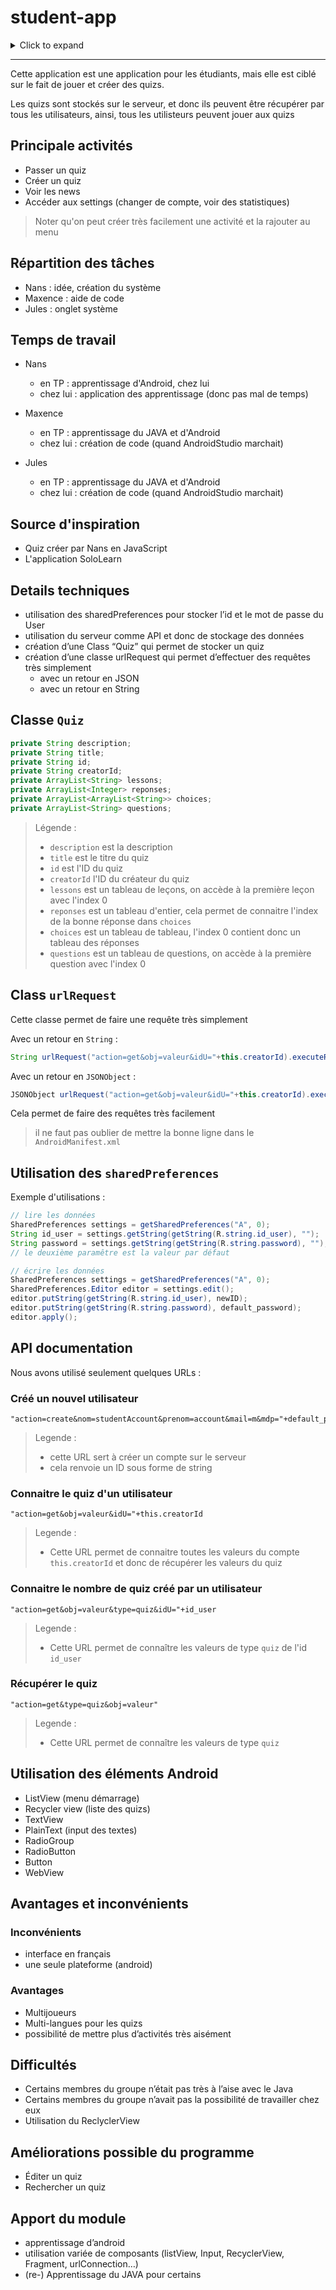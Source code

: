 # student-app

<details>
<summary>Click to expand</summary>

- [Principale activités](#principale-activités)
- [Répartition des tâches](#répartition-des-tâches)
- [Temps de travail](#temps-de-travail)
- [Source d'inspiration](#source-dinspiration)
- [Details techniques](#details-techniques)
- [Classe `Quiz`](#classe-quiz)
- [Class `urlRequest`](#class-urlrequest)
- [Utilisation des `sharedPreferences`](#utilisation-des-sharedpreferences)
- [API documentation](#api-documentation)
  - [Créé un nouvel utilisateur](#créé-un-nouvel-utilisateur)
  - [Connaitre le quiz d'un utilisateur](#connaitre-le-quiz-dun-utilisateur)
  - [Connaitre le nombre de quiz créé par un utilisateur](#connaitre-le-nombre-de-quiz-créé-par-un-utilisateur)
  - [Récupérer le quiz](#récupérer-le-quiz)
- [Utilisation des éléments Android](#utilisation-des-éléments-android)
- [Avantages et inconvénients](#avantages-et-inconvénients)
  - [Inconvénients](#inconvénients)
  - [Avantages](#avantages)
- [Difficultés](#difficultés)
- [Améliorations possible du programme](#améliorations-possible-du-programme)
- [Apport du module](#apport-du-module)

</details>

---

Cette application est une application pour les étudiants, mais elle est ciblé sur le fait de jouer et créer des quizs.

Les quizs sont stockés sur le serveur, et donc ils peuvent être récupérer par tous les utilisateurs, ainsi, tous les utilisteurs peuvent jouer aux quizs

## Principale activités

- Passer un quiz
- Créer un quiz
- Voir les news
- Accéder aux settings (changer de compte, voir des statistiques)

> Noter qu'on peut créer très facilement une activité et la rajouter au menu

## Répartition des tâches

- Nans : idée, création du système
- Maxence : aide de code
- Jules : onglet système

## Temps de travail

- Nans
  - en TP : apprentissage d'Android, chez lui
  - chez lui : application des apprentissage (donc pas mal de temps)

- Maxence
  - en TP : apprentissage du JAVA et d'Android
  - chez lui : création de code (quand AndroidStudio marchait)
- Jules
  - en TP : apprentissage du JAVA et d'Android
  - chez lui : création de code (quand AndroidStudio marchait)

## Source d'inspiration

- Quiz créer par Nans en JavaScript
- L'application SoloLearn

## Details techniques

- utilisation des sharedPreferences pour stocker l’id et le mot de passe du User
- utilisation du serveur comme API et donc de stockage des données
- création d’une Class “Quiz” qui permet de stocker un quiz
- création d’une classe urlRequest qui permet d’effectuer des requêtes très simplement
  - avec un retour en JSON
  - avec un retour en String

## Classe `Quiz`

```java
private String description;
private String title;
private String id;
private String creatorId;
private ArrayList<String> lessons;
private ArrayList<Integer> reponses;
private ArrayList<ArrayList<String>> choices;
private ArrayList<String> questions;
```

> Légende :
>
> - `description` est la description
> - `title` est le titre du quiz
> - `id` est l'ID du quiz
> - `creatorId` l'ID du créateur du quiz
> - `lessons` est un tableau de leçons, on accède à la première leçon avec l'index 0
> - `reponses` est un tableau d'entier, cela permet de connaitre l'index de la bonne réponse dans `choices`
> - `choices` est un tableau de tableau, l'index 0 contient donc un tableau des réponses
> - `questions` est un tableau de questions, on accède à la première question avec l'index 0

## Class `urlRequest`

Cette classe permet de faire une requête très simplement

Avec un retour en `String` :

```java
String urlRequest("action=get&obj=valeur&idU="+this.creatorId).executeRequest();
```

Avec un retour en `JSONObject` :

```java
JSONObject urlRequest("action=get&obj=valeur&idU="+this.creatorId).executeRequestJSON();
```

Cela permet de faire des requêtes très facilement

> il ne faut pas oublier de mettre la bonne ligne dans le `AndroidManifest.xml`

## Utilisation des `sharedPreferences`

Exemple d'utilisations :

```java
// lire les données
SharedPreferences settings = getSharedPreferences("A", 0);
String id_user = settings.getString(getString(R.string.id_user), "");
String password = settings.getString(getString(R.string.password), "");
// le deuxième paramêtre est la valeur par défaut
```

```java
// écrire les données
SharedPreferences settings = getSharedPreferences("A", 0);
SharedPreferences.Editor editor = settings.edit();
editor.putString(getString(R.string.id_user), newID);
editor.putString(getString(R.string.password), default_password);
editor.apply();
```

## API documentation

Nous avons utilisé seulement quelques URLs :

### Créé un nouvel utilisateur

```url
"action=create&nom=studentAccount&prenom=account&mail=m&mdp="+default_password
```

> Legende :
>
> - cette URL sert à créer un compte sur le serveur
> - cela renvoie un ID sous forme de string

### Connaitre le quiz d'un utilisateur

```url
"action=get&obj=valeur&idU="+this.creatorId
```

> Legende :
>
> - Cette URL permet de connaitre toutes les valeurs du compte `this.creatorId` et donc de récupérer les valeurs du quiz

### Connaitre le nombre de quiz créé par un utilisateur

```url
"action=get&obj=valeur&type=quiz&idU="+id_user
```

> Legende :
>
> - Cette URL permet de connaître les valeurs de type `quiz` de l'id `id_user`

### Récupérer le quiz

```url
"action=get&type=quiz&obj=valeur"
```

> Legende :
>
> - Cette URL permet de connaître les valeurs de type `quiz`

## Utilisation des éléments Android

- ListView (menu démarrage)
- Recycler view (liste des quizs)
- TextView
- PlainText (input des textes)
- RadioGroup
- RadioButton
- Button
- WebView

## Avantages et inconvénients

### Inconvénients

- interface en français
- une seule plateforme (android)

### Avantages

- Multijoueurs
- Multi-langues pour les quizs
- possibilité de mettre plus d’activités très aisément

## Difficultés

- Certains membres du groupe n’était pas très à l’aise avec le Java
- Certains membres du groupe n’avait pas la possibilité de travailler chez eux
- Utilisation du ReclyclerView

## Améliorations possible du programme

- Éditer un quiz
- Rechercher un quiz

## Apport du module

- apprentissage d’android
- utilisation variée de composants (listView, Input, RecyclerView, Fragment, urlConnection…)
- (re-) Apprentissage du JAVA  pour certains
